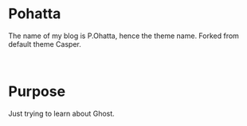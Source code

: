 # Pohatta

The name of my blog is P.Ohatta, hence the theme name. Forked from default theme Casper.

&nbsp;

# Purpose

Just trying to learn about Ghost.
